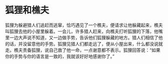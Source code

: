 # 狐狸和樵夫
狐狸为躲避猎人们追赶而逃窜，恰巧遇见了一个樵夫，便请求让他躲藏起来，樵夫叫狐狸去他的小屋里躲着。一会儿，许多猎人赶来，向樵夫打听狐狸的下落，他嘴里一边大声说不知道，又一边做手势，告诉他们狐狸躲藏的地方。猎人们相信了他的话，并没留意他的手势。狐狸见猎人们都走远了，便从小屋出来，什么都没说就走。樵夫责备狐狸，说自己救了他一命，一点谢意都不表示。狐狸回答说：“如果你的手势与你的语言是一致的，我就该好好地感谢你了。”
  